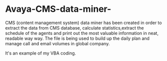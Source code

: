 # Avaya-CMS-data-miner-


CMS (content management system) data miner has been created in order to extract the data from CMS database, calculate statistics,extract the schedule of the agents and print out the most valuable information in neat, readable way way. The file is being used to build up the daily plan and manage call and email volumes in global company. 

It's an example of my VBA coding. 
